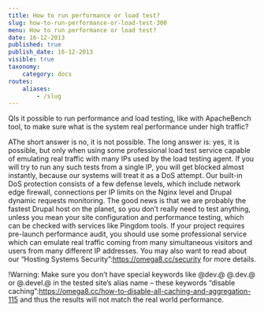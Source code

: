 ```yaml
---
title: How to run performance or load test?
slug: how-to-run-performance-or-load-test-300
menu: How to run performance or load test?
date: 16-12-2013
published: true
publish_date: 16-12-2013
visible: true
taxonomy:
    category: docs
routes:
    aliases:
        - /slug
---
```


<a name="info-q"></a>

QIs it possible to run performance and load testing, like with ApacheBench tool, to make sure what is the system real performance under high traffic?

<a name="info-a"></a>

AThe short answer is no, it is not possible. The long answer is: yes, it is possible, but only when using some professional load test service capable of emulating real traffic with many IPs used by the load testing agent. If you will try to run any such tests from a single IP, you will get blocked almost instantly, because our systems will treat it as a DoS attempt. Our built-in DoS protection consists of a few defense levels, which include network edge firewall, connections per IP limits on the Nginx level and Drupal dynamic requests monitoring. The good news is that we are probably the fastest Drupal host on the planet, so you don’t really need to test anything, unless you mean your site configuration and performance testing, which can be checked with services like Pingdom tools. If your project requires pre-launch performance audit, you should use some professional service which can emulate real traffic coming from many simultaneous visitors and users from many different IP addresses. You may also want to read about our “Hosting Systems Security”:https://omega8.cc/security for more details.

<a name="info-a"></a>

!Warning: Make sure you don’t have special keywords like @dev.@ @.dev.@ or @.devel.@ in the tested site’s alias name – these keywords “disable caching”:https://omega8.cc/how-to-disable-all-caching-and-aggregation-115 and thus the results will not match the real world performance.